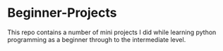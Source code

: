# Beginner-Projects
This repo contains a number of mini projects I did while learning python programming as a beginner through to the intermediate level.
